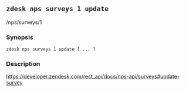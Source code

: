 ## `zdesk nps surveys 1 update`

/nps/surveys/1

### Synopsis

    zdesk nps surveys 1 update [ ... ]

### Description

https://developer.zendesk.com/rest_api/docs/nps-api/surveys#update-survey

